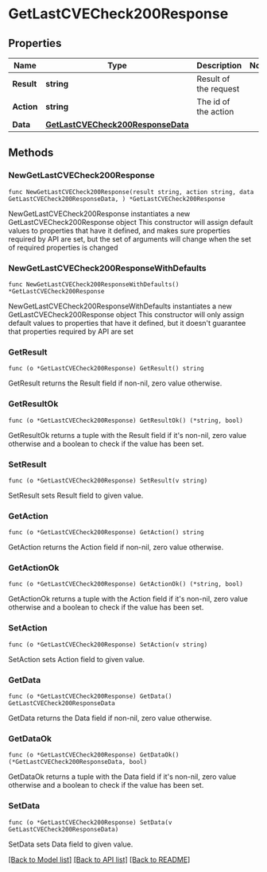 # GetLastCVECheck200Response

## Properties

Name | Type | Description | Notes
------------ | ------------- | ------------- | -------------
**Result** | **string** | Result of the request | 
**Action** | **string** | The id of the action | 
**Data** | [**GetLastCVECheck200ResponseData**](GetLastCVECheck200ResponseData.md) |  | 

## Methods

### NewGetLastCVECheck200Response

`func NewGetLastCVECheck200Response(result string, action string, data GetLastCVECheck200ResponseData, ) *GetLastCVECheck200Response`

NewGetLastCVECheck200Response instantiates a new GetLastCVECheck200Response object
This constructor will assign default values to properties that have it defined,
and makes sure properties required by API are set, but the set of arguments
will change when the set of required properties is changed

### NewGetLastCVECheck200ResponseWithDefaults

`func NewGetLastCVECheck200ResponseWithDefaults() *GetLastCVECheck200Response`

NewGetLastCVECheck200ResponseWithDefaults instantiates a new GetLastCVECheck200Response object
This constructor will only assign default values to properties that have it defined,
but it doesn't guarantee that properties required by API are set

### GetResult

`func (o *GetLastCVECheck200Response) GetResult() string`

GetResult returns the Result field if non-nil, zero value otherwise.

### GetResultOk

`func (o *GetLastCVECheck200Response) GetResultOk() (*string, bool)`

GetResultOk returns a tuple with the Result field if it's non-nil, zero value otherwise
and a boolean to check if the value has been set.

### SetResult

`func (o *GetLastCVECheck200Response) SetResult(v string)`

SetResult sets Result field to given value.


### GetAction

`func (o *GetLastCVECheck200Response) GetAction() string`

GetAction returns the Action field if non-nil, zero value otherwise.

### GetActionOk

`func (o *GetLastCVECheck200Response) GetActionOk() (*string, bool)`

GetActionOk returns a tuple with the Action field if it's non-nil, zero value otherwise
and a boolean to check if the value has been set.

### SetAction

`func (o *GetLastCVECheck200Response) SetAction(v string)`

SetAction sets Action field to given value.


### GetData

`func (o *GetLastCVECheck200Response) GetData() GetLastCVECheck200ResponseData`

GetData returns the Data field if non-nil, zero value otherwise.

### GetDataOk

`func (o *GetLastCVECheck200Response) GetDataOk() (*GetLastCVECheck200ResponseData, bool)`

GetDataOk returns a tuple with the Data field if it's non-nil, zero value otherwise
and a boolean to check if the value has been set.

### SetData

`func (o *GetLastCVECheck200Response) SetData(v GetLastCVECheck200ResponseData)`

SetData sets Data field to given value.



[[Back to Model list]](../README.md#documentation-for-models) [[Back to API list]](../README.md#documentation-for-api-endpoints) [[Back to README]](../README.md)


